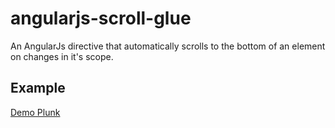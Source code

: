 # angularjs-scroll-glue

An AngularJs directive that automatically scrolls to the bottom of an element on changes in it's scope.

## Example
[Demo Plunk](http://embed.plnkr.co/JLUK3yiSVCYY8tQlUGPO)